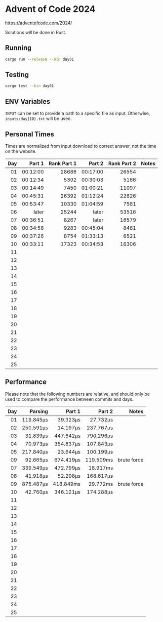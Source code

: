 # Advent of Code 2024

https://adventofcode.com/2024/

Solutions will be done in Rust.

## Running

```bash
cargo run --release --bin day01
```

## Testing

```bash
cargo test --bin day01
```

## ENV Variables

`INPUT` can be set to provide a path to a specific file as input. Otherwise, `inputs/day{ID}.txt` will be used.

## Personal Times

Times are normalized from input download to correct answer, not the time on the website.

|  Day |   Part 1 | Rank Part 1 |   Part 2 | Rank Part 2 | Notes |
| ---: | -------: | ----------: | -------: | ----------: | ----: |
|   01 | 00:12:00 |       28688 | 00:17:00 |       26554 |       |
|   02 | 00:12:34 |        5392 | 00:30:03 |        5166 |       |
|   03 | 00:14:49 |        7450 | 01:00:21 |       11097 |       |
|   04 | 00:45:31 |       26392 | 01:12:24 |       22626 |       |
|   05 | 00:53:47 |       10330 | 01:04:59 |        7581 |       |
|   06 |    later |       25244 |    later |       53516 |       |
|   07 | 00:36:51 |        8267 |    later |       16579 |       |
|   08 | 00:34:58 |        9283 | 00:45:04 |        8481 |       |
|   09 | 00:37:26 |        8754 | 01:33:13 |        6521 |       |
|   10 | 00:33:11 |       17323 | 00:34:53 |       16306 |       |
|   11 |          |             |          |             |       |
|   12 |          |             |          |             |       |
|   13 |          |             |          |             |       |
|   14 |          |             |          |             |       |
|   15 |          |             |          |             |       |
|   16 |          |             |          |             |       |
|   17 |          |             |          |             |       |
|   18 |          |             |          |             |       |
|   19 |          |             |          |             |       |
|   20 |          |             |          |             |       |
|   21 |          |             |          |             |       |
|   22 |          |             |          |             |       |
|   23 |          |             |          |             |       |
|   24 |          |             |          |             |       |
|   25 |          |             |          |             |       |

## Performance

Please note that the following numbers are relative, and should only be used to compare the performance between commits and days.

|  Day |   Parsing |    Part 1 |    Part 2 |       Notes |
| ---: | --------: | --------: | --------: | ----------: |
|   01 | 119.845µs |  39.323µs |  27.732µs |             |
|   02 | 250.591µs |  14.197µs | 237.767µs |             |
|   03 |  31.839µs | 447.642µs | 790.296µs |             |
|   04 |  70.973µs | 354.837µs | 107.843µs |             |
|   05 | 217.840µs |  23.644µs | 100.199µs |             |
|   09 |  92.665µs | 674.419µs | 119.509ms | brute force |
|   07 | 339.549µs | 472.799µs |  18.917ms |             |
|   08 |  41.918µs |  52.208µs | 168.617µs |             |
|   09 | 875.487µs | 418.849ms |  29.772ms | brute force |
|   10 |  42.760µs | 346.121µs | 174.288µs |             |
|   11 |           |           |           |             |
|   12 |           |           |           |             |
|   13 |           |           |           |             |
|   14 |           |           |           |             |
|   15 |           |           |           |             |
|   16 |           |           |           |             |
|   17 |           |           |           |             |
|   18 |           |           |           |             |
|   19 |           |           |           |             |
|   20 |           |           |           |             |
|   21 |           |           |           |             |
|   22 |           |           |           |             |
|   23 |           |           |           |             |
|   24 |           |           |           |             |
|   25 |           |           |           |             |

